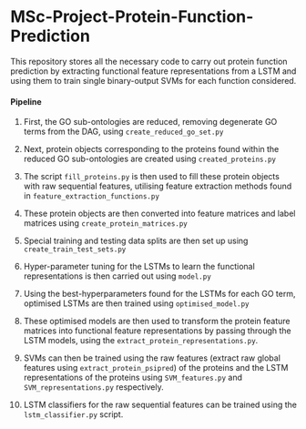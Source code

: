 # MSc-Project-Protein-Function-Prediction

This repository stores all the necessary code to carry out protein function prediction by extracting functional feature representations from a LSTM and using them to train single binary-output SVMs for each function considered.

#### Pipeline

1. First, the GO sub-ontologies are reduced, removing degenerate GO terms from the DAG, using `create_reduced_go_set.py`

2. Next, protein objects corresponding to the proteins found within the reduced GO sub-ontologies are created using `created_proteins.py`

3. The script `fill_proteins.py` is then used to fill these protein objects with raw sequential features, utilising feature extraction methods found in `feature_extraction_functions.py`

4. These protein objects are then converted into feature matrices and label matrices using `create_protein_matrices.py`

5. Special training and testing data splits are then set up using `create_train_test_sets.py` 

6. Hyper-parameter tuning for the LSTMs to learn the functional representations is then carried out using `model.py`

7. Using the best-hyperparameters found for the LSTMs for each GO term, optimised LSTMs are then trained using `optimised_model.py`

8. These optimised models are then used to transform the protein feature matrices into functional feature representations by passing through the LSTM models, using the `extract_protein_representations.py`.

9. SVMs can then be trained using the raw features (extract raw global features using `extract_protein_psipred`) of the proteins and the LSTM representations of the proteins using `SVM_features.py` and `SVM_representations.py` respectively.

10. LSTM classifiers for the raw sequential features can be trained using the `lstm_classifier.py` script.
